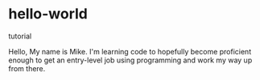 # hello-world
tutorial

Hello,
My name is Mike. I'm learning code to hopefully become proficient enough to get an entry-level job using programming and work my way up from there.
